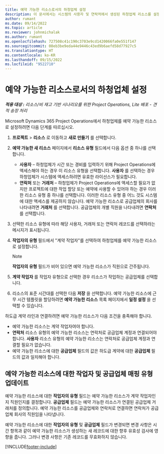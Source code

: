 ```yaml
---
title: 예약 가능한 리소스로서의 하청업체 설정
description: 이 문서에서는 시스템의 사용자 및 연락처에서 생성된 하청업체 리소스를 설정하고 유지 관리하여 Microsoft Dynamics 365 Project Operations의 하청업체와 연결할 수 있도록 하는 방법에 대해 설명합니다.
author: rumant
ms.date: 09/14/2022
ms.topic: article
ms.reviewer: johnmichalak
ms.author: rumant
ms.openlocfilehash: 727508c41c190c3703e9cd1420066fa0e551f147
ms.sourcegitcommit: 08eb3be9eda44e9446c43ed9b6aefd58d77927c5
ms.translationtype: HT
ms.contentlocale: ko-KR
ms.lasthandoff: 09/15/2022
ms.locfileid: "9522710"
---
```

# <a name="set-up-subcontractors-as-bookable-resources"></a>예약 가능한 리소스로서의 하청업체 설정

_**적용 대상 :** 리소스/비 재고 기반 시나리오를 위한 Project Operations, Lite 배포 - 견적 송장 처리_

Microsoft Dynamics 365 Project Operations에서 하청업체를 예약 가능한 리소스로 설정하려면 다음 단계를 따르십시오.

1. **프로젝트** \> **리소스** 로 이동하고 **새로 만들기** 를 선택합니다.
2. **예약 가능한 새 리소스** 페이지에서 **리소스 유형** 필드에서 다음 옵션 중 하나를 선택합니다.

    - **사용자** – 하청업체가 시간 또는 경비를 입력하기 위해 Project Operations에 액세스해야 하는 경우 이 리소스 유형을 선택합니다. **사용자** 를 선택하는 경우 하청업체가 시스템에 액세스하려면 유효한 라이선스가 필요합니다.
    - **연락처** 또는 **거래처** – 하청업체가 Project Operations에 액세스할 필요가 없지만 프로젝트에 대한 작업 할당 또는 예약에 사용할 수 있어야 하는 경우 이러한 리소스 유형 중 하나를 선택합니다. 이러한 리소스 유형 중 어느 것도 시스템에 대한 액세스를 제공하지 않습니다. 예약 가능한 리소스로 공급업체의 회사를 나타내려면 **거래처** 를 선택합니다. 공급업체의 개별 직원을 나타내려면 **연락처** 를 선택합니다.

3. 선택한 리소스 유형에 따라 해당 사용자, 거래처 또는 연락처 레코드를 선택하라는 메시지가 표시됩니다.
4. **작업자의 유형** 필드에서 "계약 작업자"를 선택하여 하청업체를 예약 가능한 리소스로 설정합니다.

    > [!NOTE]
    > **작업자의 유형** 필드가 비어 있으면 예약 가능한 리소스가 직원으로 간주됩니다.

5. **계약 작업자** 를 작업자 유형으로 선택한 경우 리소스가 작업하는 공급업체를 선택합니다.
6. 리소스의 표준 시간대를 선택한 다음 **저장** 을 선택합니다. 예약 가능한 리소스에 근무 시간 템플릿을 할당하려면 **예약 가능한 리소스** 목록 페이지에서 **일정 설정** 을 선택할 수 있습니다.

하도급 계약 라인과 연결하려면 예약 가능한 리소스가 다음 조건을 충족해야 합니다.

- 예약 가능한 리소스는 계약 작업자여야 합니다.
- **연락처** 리소스 유형의 예약 가능한 리소스는 연락처로 공급업체 계정과 연결되어야 합니다. **사용자** 리소스 유형의 예약 가능한 리소스는 연락처로 공급업체 계정과 연결할 필요가 없습니다.
- 예약 가능한 리소스에 대한 **공급업체** 필드의 값은 하도급 계약에 대한 **공급업체** 필드의 값과 일치해야 합니다.

## <a name="update-the-type-of-worker-and-vendor-mapping-for-bookable-resources"></a>예약 가능한 리소스에 대한 작업자 및 공급업체 매핑 유형 업데이트

예약 가능한 리소스에 대한 **작업자의 유형** 필드는 예약 가능한 리소스가 계약 작업자인지 직원인지를 결정합니다. **공급업체** 필드는 예약 가능한 리소스가 연결된 공급업체 거래처를 정의합니다. 예약 가능한 리소스를 공급업체와 연락처로 연결하면 연락처가 공급업체 회사의 직원임을 나타냅니다.

예약 가능한 리소스에 대한 **작업자의 유형** 및 **공급업체** 필드가 변경되면 변경 사항은 시간 항목과 같이 예약 가능한 리소스가 생성하는 새 레코드에 대한 향후 유효성 검사에 영향을 줍니다. 그러나 변경 사항은 기존 레코드를 무효화하지 않습니다.

[!INCLUDE[footer-include](../../includes/footer-banner.md)]
